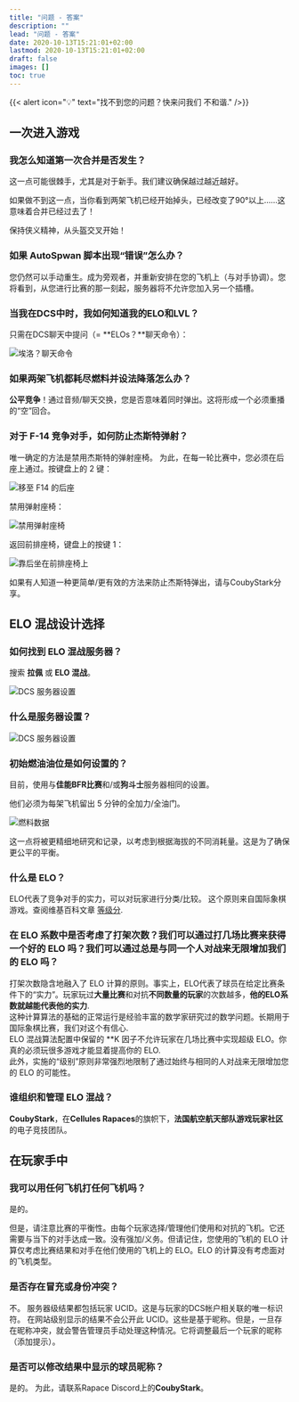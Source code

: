 ```yaml
---
title: "问题 - 答案"
description: ""
lead: "问题 - 答案"
date: 2020-10-13T15:21:01+02:00
lastmod: 2020-10-13T15:21:01+02:00
draft: false
images: []
toc: true
---
```


{{< alert icon="💡" text="找不到您的问题？快来问我们 不和谐." />}}

## 一次进入游戏

### 我怎么知道第一次合并是否发生？
这一点可能很棘手，尤其是对于新手。我们建议确保越过越近越好。

如果做不到这一点，当你看到两架飞机已经开始掉头，已经改变了90°以上......这意味着合并已经过去了！

保持侠义精神，从头盔交叉开始！

### 如果 AutoSpwan 脚本出现“错误”怎么办？
您仍然可以手动重生。成为旁观者，并重新安排在您的飞机上（与对手协调）。您将看到，从您进行比赛的那一刻起，服务器将不允许您加入另一个插槽。

### 当我在DCS中时，我如何知道我的ELO和LVL？
只需在DCS聊天中提问（= **ELOs？**聊天命令）：

![埃洛？聊天命令](Elos.png)

### 如果两架飞机都耗尽燃料并设法降落怎么办？
**公平竞争**！通过音频/聊天交换，您是否意味着同时弹出。这将形成一个必须重播的“空”回合。

### 对于 F-14 竞争对手，如何防止杰斯特弹射？
唯一确定的方法是禁用杰斯特的弹射座椅。
为此，在每一轮比赛中，您必须在后座上通过。按键盘上的 2 键：

![移至 F14 的后座](en_f14-ejection-seat-unarm_step1.jpg)

禁用弹射座椅：

![禁用弹射座椅](en_f14-ejection-seat-unarm_step2.jpg)

返回前排座椅，键盘上的按键 1：

![靠后坐在前排座椅上](en_f14-ejection-seat-unarm_step3.jpg)

如果有人知道一种更简单/更有效的方法来防止杰斯特弹出，请与CoubyStark分享。

## ELO 混战设计选择

### 如何找到 ELO 混战服务器？
搜索 **拉佩** 或 **ELO 混战**。

![DCS 服务器设置](rapace_server.png)

### 什么是服务器设置？

![DCS 服务器设置](elodf_dcs_server_settings.jpg)

### 初始燃油油位是如何设置的？
目前，使用与**佳能BFR比赛**和/或**狗斗士**服务器相同的设置。

他们必须为每架飞机留出 5 分钟的全加力/全油门。

![燃料数据](elodf_fuel_data.jpg)

这一点将被更精细地研究和记录，以考虑到根据海拔的不同消耗量。这是为了确保更公平的平衡。

### 什么是 ELO？
ELO代表了竞争对手的实力，可以对玩家进行分类/比较。
这个原则来自国际象棋游戏。查阅维基百科文章 [等级分](https://zh.wikipedia.org/wiki/%E7%AD%89%E7%BA%A7%E5%88%86).

### 在 ELO 系数中是否考虑了打架次数？我们可以通过打几场比赛来获得一个好的 ELO 吗？我们可以通过总是与同一个人对战来无限增加我们的 ELO 吗？
打架次数隐含地融入了 ELO 计算的原则。事实上，ELO代表了球员在给定比赛条件下的“实力”。玩家玩过**大量比赛**和对抗**不同数量的玩家**的次数越多，**他的ELO系数就越能代表他的实力**.</br>
这种计算算法的基础的正常运行是经验丰富的数学家研究过的数学问题。长期用于国际象棋比赛，我们对这个有信心.</br>
ELO 混战算法配置中保留的 **K 因子不允许玩家在几场比赛中实现超级 ELO。你真的必须玩很多游戏才能显着提高你的 ELO.</br>
此外，实施的“级别”原则非常强烈地限制了通过始终与相同的人对战来无限增加您的 ELO 的可能性。

### 谁组织和管理 ELO 混战？
**CoubyStark**，在**Cellules Rapaces**的旗帜下，**法国航空航天部队游戏玩家社区**的电子竞技团队。

## 在玩家手中

### 我可以用任何飞机打任何飞机吗？
是的。

但是，请注意比赛的平衡性。由每个玩家选择/管理他们使用和对抗的飞机。它还需要与当下的对手达成一致。没有强加/义务。但请记住，您使用的飞机的 ELO 计算仅考虑比赛结果和对手在他们使用的飞机上的 ELO。ELO 的计算没有考虑面对的飞机类型。

### 是否存在冒充或身份冲突？
不。
服务器级结果都包括玩家 UCID。这是与玩家的DCS帐户相关联的唯一标识符。
在网站级别显示的结果不会公开此 UCID。这些是基于昵称。但是，一旦存在昵称冲突，就会警告管理员手动处理这种情况。它将调整最后一个玩家的昵称（添加提示）。

### 是否可以修改结果中显示的球员昵称？
是的。
为此，请联系Rapace Discord上的**CoubyStark**。
